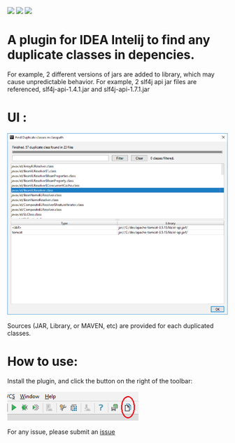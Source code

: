 ![](https://img.shields.io/badge/pre%20release-0.1-green.svg)
![](https://img.shields.io/badge/By-Liu%20Feifei-blue.svg)
![](https://img.shields.io/github/license/mashape/apistatus.svg)

# A plugin for IDEA Intelij to find any duplicate classes in depencies.

For example, 2 different versions of jars are added to library, which may cause unpredictable behavior. For example, 2 slf4j api jar files are referenced, slf4j-api-1.4.1.jar and slf4j-api-1.7.1.jar

# UI :

![image](https://github.com/lff0305/duplicateClassFinder/blob/master/images/dig.png)

Sources (JAR, Library, or MAVEN, etc) are provided for each duplicated classes.

# How to use:

Install the plugin, and click the button on the right of the toolbar:

![image](https://github.com/lff0305/duplicateClassFinder/blob/master/images/usage.png)

For any issue, please submit an [issue](https://github.com/lff0305/duplicateClassFinder/issues)
